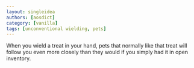 ```yaml
---
layout: singleidea
authors: [aosdict]
category: [vanilla]
tags: [unconventional wielding, pets]
---
```

When you wield a treat in your hand, pets that normally like that treat will follow you even more closely than they would if you simply had it in open inventory.
